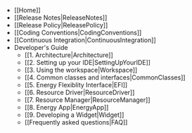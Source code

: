 - [[Home]]
- [[Release Notes|ReleaseNotes]]
- [[Release Policy|ReleasePolicy]]
- [[Coding Conventions|CodingConventions]]
- [[Continuous Integration|ContinuousIntegration]]
- Developer's Guide
  - [[1. Architecture|Architecture]]
  - [[2. Setting up your IDE|SettingUpYourIDE]]
  - [[3. Using the workspace|Workspace]]
  - [[4. Common classes and interfaces|CommonClasses]]
  - [[5. Energy Flexiblity Interface|EFI]]
  - [[6. Resource Driver|ResourceDriver]]
  - [[7. Resource Manager|ResourceManager]]
  - [[8. Energy App|EnergyApp]]
  - [[9. Developing a Widget|Widget]]
  - [[Frequently asked questions|FAQ]]